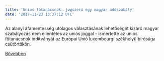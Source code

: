 ```yaml
---
title: 'Uniós főtanácsnok: jogszerű egy magyar adószabály'
date: '2017-11-23 13:37:12 UTC'
---
```


Az alanyi áfamentesség utólagos választásának lehetőségét kizáró magyar szabályozás nem ellentétes az uniós joggal - ismertette az uniós főtanácsnok indítványát az Európai Unió luxembourgi székhelyű bírósága csütörtökön.


[Bővebben](http://ift.tt/2A2Ssa1)
